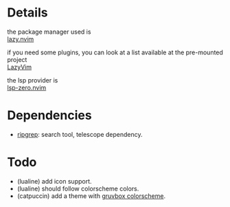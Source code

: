 # Details

the package manager used is  
[lazy.nvim](https://lazy.folke.io/)  

if you need some plugins, you can look at a list available at the pre-mounted project  
[LazyVim](https://www.lazyvim.org/)  

the lsp provider is  
[lsp-zero.nvim](https://lsp-zero.netlify.app/docs/introduction.html)

# Dependencies
- [ripgrep](https://github.com/BurntSushi/ripgrep?tab=readme-ov-file#installation): search tool, telescope dependency.

# Todo  
- (lualine) add icon support.
- (lualine) should follow colorscheme colors.
- (catpuccin) add a theme with [gruvbox colorscheme](https://github.com/morhetz/gruvbox).
